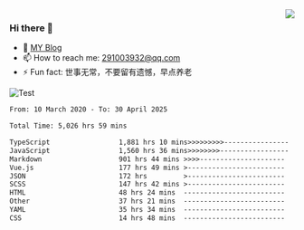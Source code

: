 <img align='right' src='https://github-readme-stats.vercel.app/api?username=niaogege&show_icons=true&theme=radical'/>

### Hi there 👋

- 🌱 [MY Blog](https://bythewayer.com/)
- 📫 How to reach me: 291003932@qq.com
- ⚡ Fun fact:  世事无常，不要留有遗憾，早点养老

![Test](https://github-readme-stats.vercel.app/api/top-langs/?username=niaogege&layout=compact)

<!--START_SECTION:waka-->

```txt
From: 10 March 2020 - To: 30 April 2025

Total Time: 5,026 hrs 59 mins

TypeScript                 1,881 hrs 10 mins>>>>>>>>>----------------   37.42 %
JavaScript                 1,560 hrs 36 mins>>>>>>>>-----------------   31.04 %
Markdown                   901 hrs 44 mins >>>>---------------------   17.94 %
Vue.js                     177 hrs 49 mins >------------------------   03.54 %
JSON                       172 hrs         >------------------------   03.42 %
SCSS                       147 hrs 42 mins >------------------------   02.94 %
HTML                       48 hrs 24 mins  -------------------------   00.96 %
Other                      37 hrs 21 mins  -------------------------   00.74 %
YAML                       35 hrs 34 mins  -------------------------   00.71 %
CSS                        14 hrs 48 mins  -------------------------   00.29 %
```

<!--END_SECTION:waka-->
